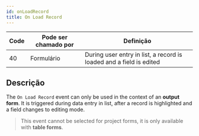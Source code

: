 ```yaml
---
id: onLoadRecord
title: On Load Record
---
```


| Code | Pode ser chamado por | Definição                                                           |
| ---- | -------------------- | ------------------------------------------------------------------- |
| 40   | Formulário           | During user entry in list, a record is loaded and a field is edited |


## Descrição

The `On Load Record` event can only be used in the context of an **output form**. It is triggered during data entry in list, after a record is highlighted and a field changes to editing mode.

> This event cannot be selected for project forms, it is only available with **table forms**.



